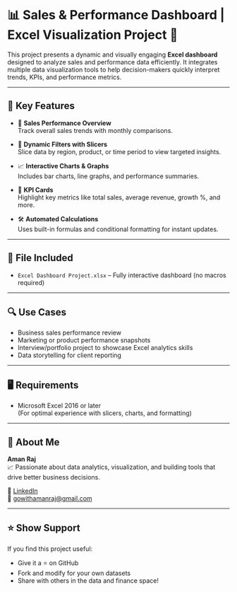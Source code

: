 # 📊 Sales & Performance Dashboard | Excel Visualization Project 💼

This project presents a dynamic and visually engaging **Excel dashboard** designed to analyze sales and performance data efficiently. It integrates multiple data visualization tools to help decision-makers quickly interpret trends, KPIs, and performance metrics.

---

## 🌟 Key Features

- 📌 **Sales Performance Overview**  
  Track overall sales trends with monthly comparisons.

- 🧭 **Dynamic Filters with Slicers**  
  Slice data by region, product, or time period to view targeted insights.

- 📈 **Interactive Charts & Graphs**  
  Includes bar charts, line graphs, and performance summaries.

- 🎯 **KPI Cards**  
  Highlight key metrics like total sales, average revenue, growth %, and more.

- 🛠️ **Automated Calculations**  
  Uses built-in formulas and conditional formatting for instant updates.

---

## 📁 File Included

- `Excel Dashboard Project.xlsx` – Fully interactive dashboard (no macros required)

---

## 🔍 Use Cases

- Business sales performance review  
- Marketing or product performance snapshots  
- Interview/portfolio project to showcase Excel analytics skills  
- Data storytelling for client reporting  

---

## 🖥️ Requirements

- Microsoft Excel 2016 or later  
  (For optimal experience with slicers, charts, and formatting)

---

## 🙋 About Me

**Aman Raj**  
📈 Passionate about data analytics, visualization, and building tools that drive better business decisions.

🔗 [LinkedIn](https://www.linkedin.com/in/amanraj-investmentbanker)  
📧 [gowithamanraj@gmail.com](mailto:gowithamanraj@gmail.com)

---

## ⭐ Show Support

If you find this project useful:
- Give it a ⭐ on GitHub  
- Fork and modify for your own datasets  
- Share with others in the data and finance space!
